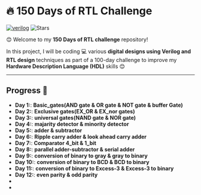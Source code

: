 # 🔥 150 Days of RTL Challenge

[![verilog](https://img.shields.io/badge/verilog-100.0%25-blue)]()
![Stars](https://img.shields.io/badge/stars-4-lightgrey)


😊 Welcome to my **150 Days of RTL challenge** repository!

In this project, I will be coding 💻 various **digital designs using Verilog and RTL design** techniques as part of a 100-day challenge to improve my **Hardware Description Language (HDL)** skills 😊

---

## Progress 📅

- **Day 1:**: **Basic_gates(AND gate & OR gate & NOT gate & buffer Gate)**
- **Day 2:**: **Exclusive gates(EX_OR & EX_nor gates)**
- **Day 3:**: **universal gates(NAND gate & NOR gate)**
- **Day 4:**: **majarity detector & minority detector**
- **Day 5:**: **adder & subtractor**
- **Day 6:**: **Ripple carry adder & look ahead carry adder**
- **Day 7:**:  **Comparator 4_bit & 1_bit**
- **Day 8:**: **parallel adder-subtractor & serial adder**
- **Day 9:**:  **conversion of binary to gray & gray to binary**
- **Day 10:**: **conversion of binary to BCD & BCD to binary**
- **Day 11:**: **conversion of binary to Excess-3 & Excess-3 to binary**
- **Day 12:**: **even parity & odd parity**
-   
-   
